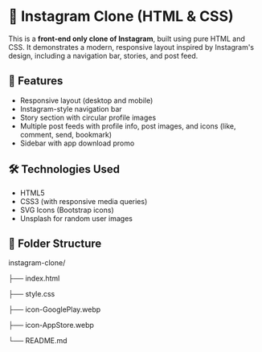 # 📸 Instagram Clone (HTML & CSS)

This is a **front-end only clone of Instagram**, built using pure HTML and CSS. It demonstrates a modern, responsive layout inspired by Instagram's design, including a navigation bar, stories, and post feed.

## 🎯 Features

- Responsive layout (desktop and mobile)
- Instagram-style navigation bar
- Story section with circular profile images
- Multiple post feeds with profile info, post images, and icons (like, comment, send, bookmark)
- Sidebar with app download promo

## 🛠️ Technologies Used

- HTML5
- CSS3 (with responsive media queries)
- SVG Icons (Bootstrap icons)
- Unsplash for random user images

## 📁 Folder Structure

instagram-clone/

├── index.html 

├── style.css 

├── icon-GooglePlay.webp

├── icon-AppStore.webp

└── README.md


